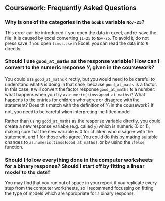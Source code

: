 ## Coursework: Frequently Asked Questions

### Why is one of the categories in the `books` variable `Nov-25`?
This error can be introduced if you open the data in excel, and re-save
the file. It is caused by excel converting `11-25` to `Nov-25`.
To avoid it, do not press save if you open `timss.csv` in Excel: 
you can read the data into `R` directly.

### Should I use `good_at_maths` as the response variable? How can I convert to the numeric response $Y_i$ given in the coursework?

You could use `good_at_maths` directly, but you would need to be careful
to understand
what `R` is doing in that case, because `good_at_maths` is a factor.
In this case, `R` will convert the factor response
`good_at_maths` to a number: what happens when you try 
`as.numeric(timss$good_at_maths)`? What happens to
the entries for children who agree or disagree with the statement?
Does this match with the definition of $Y_i$ in the coursework?
If not, you need to be careful when interpreting the fitted model.

Rather than using `good_at_maths` as the response variable directly, 
you could create a new 
response variable (e.g. called `y`) which is numeric ($0$ or $1$), 
making sure that the new variable
 is $0$ for children who disagree with the statement, and $1$
for those who agree. You could do this by making suitable changes to
`as.numeric(timss$good_at_maths)`, or by using the `ifelse` function.

### Should I follow everything done in the computer worksheets for a binary response? Should I start off by fitting a linear model to the data?

You may find that you run out of space
in your report if you replicate every step from the computer worksheets,
so I recommend focussing on fitting the type of models which
are appropriate for a binary response.
